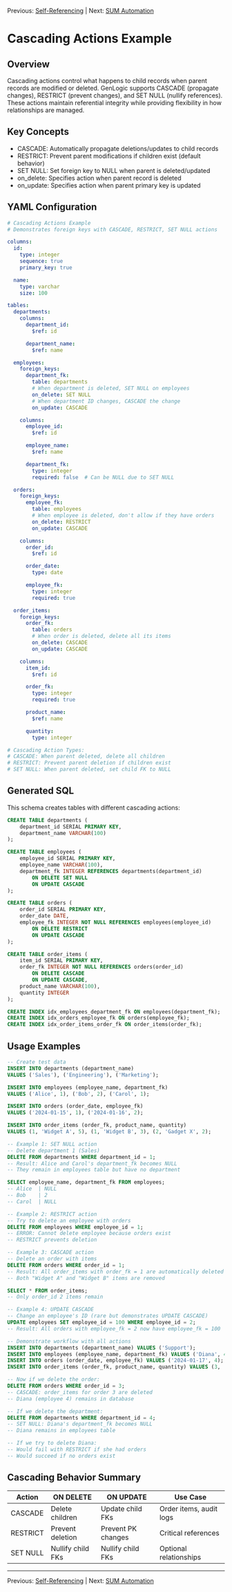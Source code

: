 Previous: [Self-Referencing](self-referencing.md) | Next: [SUM Automation](../automations/sum-automation.md)

# Cascading Actions Example

## Overview

Cascading actions control what happens to child records when parent records are modified or deleted. GenLogic supports CASCADE (propagate changes), RESTRICT (prevent changes), and SET NULL (nullify references). These actions maintain referential integrity while providing flexibility in how relationships are managed.

## Key Concepts

- CASCADE: Automatically propagate deletions/updates to child records
- RESTRICT: Prevent parent modifications if children exist (default behavior)
- SET NULL: Set foreign key to NULL when parent is deleted/updated
- on_delete: Specifies action when parent record is deleted
- on_update: Specifies action when parent primary key is updated

## YAML Configuration

```yaml
# Cascading Actions Example
# Demonstrates foreign keys with CASCADE, RESTRICT, SET NULL actions

columns:
  id:
    type: integer
    sequence: true
    primary_key: true

  name:
    type: varchar
    size: 100

tables:
  departments:
    columns:
      department_id:
        $ref: id

      department_name:
        $ref: name

  employees:
    foreign_keys:
      department_fk:
        table: departments
        # When department is deleted, SET NULL on employees
        on_delete: SET NULL
        # When department ID changes, CASCADE the change
        on_update: CASCADE

    columns:
      employee_id:
        $ref: id

      employee_name:
        $ref: name

      department_fk:
        type: integer
        required: false  # Can be NULL due to SET NULL

  orders:
    foreign_keys:
      employee_fk:
        table: employees
        # When employee is deleted, don't allow if they have orders
        on_delete: RESTRICT
        on_update: CASCADE

    columns:
      order_id:
        $ref: id

      order_date:
        type: date

      employee_fk:
        type: integer
        required: true

  order_items:
    foreign_keys:
      order_fk:
        table: orders
        # When order is deleted, delete all its items
        on_delete: CASCADE
        on_update: CASCADE

    columns:
      item_id:
        $ref: id

      order_fk:
        type: integer
        required: true

      product_name:
        $ref: name

      quantity:
        type: integer

# Cascading Action Types:
# CASCADE: When parent deleted, delete all children
# RESTRICT: Prevent parent deletion if children exist
# SET NULL: When parent deleted, set child FK to NULL
```

## Generated SQL

This schema creates tables with different cascading actions:

```sql
CREATE TABLE departments (
    department_id SERIAL PRIMARY KEY,
    department_name VARCHAR(100)
);

CREATE TABLE employees (
    employee_id SERIAL PRIMARY KEY,
    employee_name VARCHAR(100),
    department_fk INTEGER REFERENCES departments(department_id)
        ON DELETE SET NULL
        ON UPDATE CASCADE
);

CREATE TABLE orders (
    order_id SERIAL PRIMARY KEY,
    order_date DATE,
    employee_fk INTEGER NOT NULL REFERENCES employees(employee_id)
        ON DELETE RESTRICT
        ON UPDATE CASCADE
);

CREATE TABLE order_items (
    item_id SERIAL PRIMARY KEY,
    order_fk INTEGER NOT NULL REFERENCES orders(order_id)
        ON DELETE CASCADE
        ON UPDATE CASCADE,
    product_name VARCHAR(100),
    quantity INTEGER
);

CREATE INDEX idx_employees_department_fk ON employees(department_fk);
CREATE INDEX idx_orders_employee_fk ON orders(employee_fk);
CREATE INDEX idx_order_items_order_fk ON order_items(order_fk);
```

## Usage Examples

```sql
-- Create test data
INSERT INTO departments (department_name)
VALUES ('Sales'), ('Engineering'), ('Marketing');

INSERT INTO employees (employee_name, department_fk)
VALUES ('Alice', 1), ('Bob', 2), ('Carol', 1);

INSERT INTO orders (order_date, employee_fk)
VALUES ('2024-01-15', 1), ('2024-01-16', 2);

INSERT INTO order_items (order_fk, product_name, quantity)
VALUES (1, 'Widget A', 5), (1, 'Widget B', 3), (2, 'Gadget X', 2);

-- Example 1: SET NULL action
-- Delete department 1 (Sales)
DELETE FROM departments WHERE department_id = 1;
-- Result: Alice and Carol's department_fk becomes NULL
-- They remain in employees table but have no department

SELECT employee_name, department_fk FROM employees;
-- Alice  | NULL
-- Bob    | 2
-- Carol  | NULL

-- Example 2: RESTRICT action
-- Try to delete an employee with orders
DELETE FROM employees WHERE employee_id = 1;
-- ERROR: Cannot delete employee because orders exist
-- RESTRICT prevents deletion

-- Example 3: CASCADE action
-- Delete an order with items
DELETE FROM orders WHERE order_id = 1;
-- Result: All order_items with order_fk = 1 are automatically deleted
-- Both "Widget A" and "Widget B" items are removed

SELECT * FROM order_items;
-- Only order_id 2 items remain

-- Example 4: UPDATE CASCADE
-- Change an employee's ID (rare but demonstrates UPDATE CASCADE)
UPDATE employees SET employee_id = 100 WHERE employee_id = 2;
-- Result: All orders with employee_fk = 2 now have employee_fk = 100

-- Demonstrate workflow with all actions
INSERT INTO departments (department_name) VALUES ('Support');
INSERT INTO employees (employee_name, department_fk) VALUES ('Diana', 4);
INSERT INTO orders (order_date, employee_fk) VALUES ('2024-01-17', 4);
INSERT INTO order_items (order_fk, product_name, quantity) VALUES (3, 'Tool Z', 1);

-- Now if we delete the order:
DELETE FROM orders WHERE order_id = 3;
-- CASCADE: order_items for order 3 are deleted
-- Diana (employee 4) remains in database

-- If we delete the department:
DELETE FROM departments WHERE department_id = 4;
-- SET NULL: Diana's department_fk becomes NULL
-- Diana remains in employees table

-- If we try to delete Diana:
-- Would fail with RESTRICT if she had orders
-- Would succeed if no orders exist
```

## Cascading Behavior Summary

| Action | ON DELETE | ON UPDATE | Use Case |
|--------|-----------|-----------|----------|
| CASCADE | Delete children | Update child FKs | Order items, audit logs |
| RESTRICT | Prevent deletion | Prevent PK changes | Critical references |
| SET NULL | Nullify child FKs | Nullify child FKs | Optional relationships |

---

Previous: [Self-Referencing](self-referencing.md) | Next: [SUM Automation](../automations/sum-automation.md)
